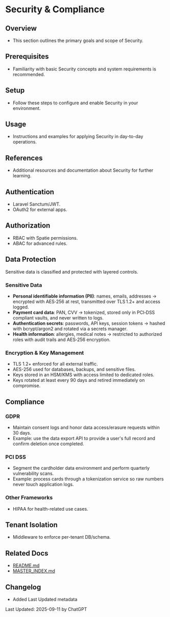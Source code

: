 # Security & Compliance

## Overview
- This section outlines the primary goals and scope of Security.

## Prerequisites
- Familiarity with basic Security concepts and system requirements is recommended.

## Setup
- Follow these steps to configure and enable Security in your environment.

## Usage
- Instructions and examples for applying Security in day-to-day operations.

## References
- Additional resources and documentation about Security for further learning.


## Authentication
- Laravel Sanctum/JWT.  
- OAuth2 for external apps.  

## Authorization
- RBAC with Spatie permissions.  
- ABAC for advanced rules.  

## Data Protection
Sensitive data is classified and protected with layered controls.

### Sensitive Data
- **Personal identifiable information (PII)**: names, emails, addresses → encrypted with AES‑256 at rest, transmitted over TLS‎ 1.2+ and access logged.
- **Payment card data**: PAN, CVV → tokenized, stored only in PCI‑DSS compliant vaults, and never written to logs.
- **Authentication secrets**: passwords, API keys, session tokens → hashed with bcrypt/argon2 and rotated via a secrets manager.
- **Health information**: allergies, medical notes → restricted to authorized roles with audit trails and AES‑256 encryption.

### Encryption & Key Management
- TLS 1.2+ enforced for all external traffic.
- AES-256 used for databases, backups, and sensitive files.
- Keys stored in an HSM/KMS with access limited to dedicated roles.
- Keys rotated at least every 90 days and retired immediately on compromise.

## Compliance
### GDPR
- Maintain consent logs and honor data access/erasure requests within 30 days.
- Example: use the data export API to provide a user's full record and confirm deletion once completed.

### PCI DSS
- Segment the cardholder data environment and perform quarterly vulnerability scans.
- Example: process cards through a tokenization service so raw numbers never touch application logs.

### Other Frameworks
- HIPAA for health-related use cases.

## Tenant Isolation
- Middleware to enforce per-tenant DB/schema.

## Related Docs
- [README.md](README.md)
- [MASTER_INDEX.md](MASTER_INDEX.md)


## Changelog
- Added Last Updated metadata

Last Updated: 2025-09-11 by ChatGPT
